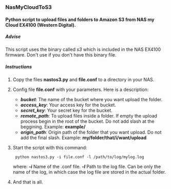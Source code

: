 ### NasMyCloudToS3
#### Python script to upload files and folders to Amazon S3 from NAS my Cloud EX4100 (Western Digital).

##### Advise
This script uses the binary called *s3* which is included in the NAS EX4100 firmware. Don't use if you don't have this binary file.

##### Instructions
1. Copy the files **nastos3.py** and **file.conf** to a directory in your NAS.
2. Config file **file.conf** with your parameters. Here is a description:
       
	- **_bucket_**: The name of the bucket where you want upload the folder.
	- **_access_key_**: Your access key for the bucket.
	- **_secret_key_**: Your secret key for the bucket.
	- **_remote_path_**: To upload files inside a folder. If empty the upload process begin in the root of the bucket. Do not add slash at the beggining. Example: **example/**
	- **_origin_path_**: Origin path of the folder that you want upload. Do not add the final slash. Example: **my/folder/that/i/want/upload** 
              
3. Start the script with this command:
        
		python nastos3.py -i file.conf -l /path/to/log/mylog.log
 
	where:
    	**_-i_** Name of the .conf file. 
    	**_-l_** Path to the log file. Can be only the name of the log, in which case the log file are stored in the actual folder.
            
4. And that is all.
